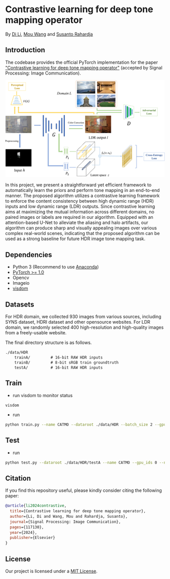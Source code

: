 # Contrastive learning for deep tone mapping operator 
By [Di Li](https://scholar.google.com/citations?user=r6WfS2gAAAAJ), [Mou Wang](https://scholar.google.com/citations?user=tNzlqKQAAAAJ&hl) and [Susanto Rahardja](https://scholar.google.com/citations?user=OdkA4jMAAAAJ&hl=en) 

## Introduction

The codebase provides the official PyTorch implementation for the paper ["Contrastive learning for deep tone mapping operator"](https://www.sciencedirect.com/science/article/pii/S0923596524000316) (accepted by
Signal Processing: Image Communication).

<p align="center">
  <img src="figures/pipeline.jpg" />
</p>

In this project, we present a straightforward yet efficient framework to automatically learn the priors and perform tone mapping in an end-to-end manner. The proposed algorithm utilizes a contrastive learning framework to enforce the content consistency between high dynamic range (HDR) inputs and low dynamic range (LDR) outputs. Since contrastive learning aims at maximizing the mutual information across different domains, no paired images or labels are required in our algorithm. Equipped with an attention-based U-Net to alleviate the aliasing and halo artifacts, our algorithm can produce sharp and visually appealing images over various complex real-world scenes, indicating that the proposed algorithm can be used as a strong baseline for future HDR image tone mapping task. 

## Dependencies 

- Python 3 (Recommend to use [Anaconda](https://www.anaconda.com/download/#linux))
- [PyTorch >= 1.0](https://pytorch.org/)
- Opencv
- Imageio
- [visdom](https://github.com/facebookresearch/visdom)

## Datasets

For HDR domain, we collected 930 images from various sources, including SYNS dataset, HDRI dataset and other opensource websites. For LDR domain, we randomly selected 400 high-resolution and high-quality images from a freely-usable website.

The final directory structure is as follows.

```
./data/HDR
    trainA/         # 16-bit RAW HDR inputs
    trainB/         # 8-bit sRGB train groundtruth
    testA/          # 16-bit RAW HDR inputs
```
## Train
- run visdom to monitor status
```
visdom
```
- run
```bash
python train.py --name CATMO --dataroot ./data/HDR --batch_size 2 --gpu_ids 0 --netG aunet --model cut --lambda_NCE 10 --nce_includes_all_negatives_from_minibatch --netD basic --spectral_norm
```

## Test
- run
```bash
python test.py --dataroot ./data/HDR/testA --name CATMO --gpu_ids 0 --netG aunet 
```

## Citation
If you find this repository useful, please kindly consider citing the following paper:

```BibTeX
@article{li2024contrastive,
  title={Contrastive learning for deep tone mapping operator},
  author={Li, Di and Wang, Mou and Rahardja, Susanto},
  journal={Signal Processing: Image Communication},
  pages={117130},
  year={2024},
  publisher={Elsevier}
}
```

## License

Our project is licensed under a [MIT License](LICENSE).